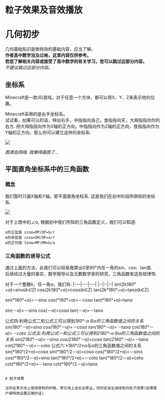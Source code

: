 # 粒子效果及音效播放

# 几何初步

几何基础知识是做特效的基础内容，应当了解。  
**作者高中数学没及过格，这里内容仅供参考。**  
**若您了解相关内容或接受了高中数学的有关学习，您可以跳过这部分内容。**  
*不建议跳过这部分内容。*  

## 坐标系
Minecraft是一款3D游戏。对于任意一个方块，都可以用X、Y、Z来表示他的位置。  

Minecraft采用的是右手坐标系。  
试试看，如果可以的话，伸出右手，中指指向自己，食指指向天，大拇指指向你的右方. 把大拇指指向作为X轴的正方向，中指指向作为Z轴的正方向，食指指向作为Y轴的正方向，那么你可以建立这样的坐标系:  

![](https://i.loli.net/2019/07/10/5d25616d9cab049683.jpg)

*图源自网络. 我懒得画图了...*

## 平面直角坐标系中的三角函数
### 概念
我们暂时只画X轴和Y轴，即平面直角坐标系. 这是我们在初中阶段所熟知的坐标系.  

![](https://i.loli.net/2019/07/10/5d2562dfc0baa82701.jpg)

对于上图中的∠α, 根据初中我们所知的三角函数定义，我们可以知道:  
```
α的正弦值 sinα=MP/OP=b/r
α的余弦值 cosα=OM/OP=a/r
α的正切值 tanα=MP/OM=b/a
```

### 三角函数的诱导公式
通过上面的方法，此我们可以轻易推算出0至90°内任一角的sin、cos、tan值.  
后续经过大量的事实、数学推导以及无数数学家的研究，三角函数有这些规律性:  

对于一个整数k，任一角α，我们有:
|---|---|---|
|:-|:-|:-|
sin(2k*180°+α)=sinα(k∈Z)  cos(2k*180°+α)=cosα(k∈Z)  tan(2k*180°+α)=tanα(k∈Z)

sin(*180°+α)=－sinα  cos(*180°+α)=－cosα  tan(*180°+α)=tanα

sin(－α)=－sinα  cos(－α)=cosα  tan(－α)=－tanα

公式四:利用公式二和公式三可以得到*180°-α与α的三角函数值之间的关系
sin(*180°－α)=sinα
cos(*180°－α)=－cosα
tan(*180°－α)=－tanα
cot(*180°－α)=－cotα
公式五:利用公式一和公式三可以得到2*180°-α与α的三角函数值之间的关系
sin(2*180°－α)=－sinα
cos(2*180°－α)=cosα
tan(2*180°－α)=－tanα
cot(2*180°－α)=－cotα
公式六:*180°/2±α与α的三角函数值之间的关系
sin(*180°/2+α)=cosα
sin(*180°/2－α)=cosα
cos(*180°/2+α)=－sinα
cos(*180°/2－α)=sinα
tan(*180°/2+α)=－cotα
tan(*180°/2－α)=cotα
cot(*180°/2+α)=－tanα
cot(*180°/2－α)=tanα
```

# 粒子效果

当你在草方块上使用骨粉的时候，草方块上会长出草丛，同时还会生成绿色的粒子效果(如果客户端特效设置正确的话).  



